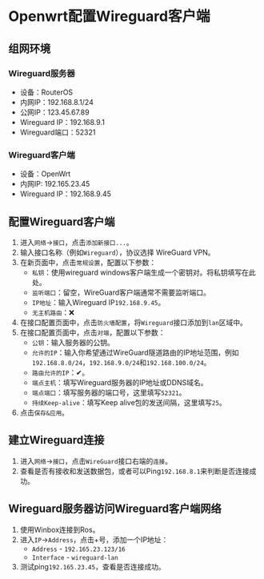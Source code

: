 # Openwrt配置Wireguard客户端

## 组网环境

### Wireguard服务器

+ 设备：RouterOS
+ 内网IP：192.168.8.1/24
+ 公网IP：123.45.67.89
+ Wireguard IP：192.168.9.1
+ Wireguard端口：52321

### Wireguard客户端

+ 设备：OpenWrt
+ 内网IP: 192.165.23.45
+ Wireguard IP：192.168.9.45

## 配置Wireguard客户端

1. 进入`网络`->`接口`，点击`添加新接口...`。
1. 输入接口名称（例如`Wireguard`），协议选择 WireGuard VPN。
1. 在新页面中，点击`常规设置`，配置以下参数：
    + `私钥`：使用wireguard windows客户端生成一个密钥对。将私钥填写在此处。
    + `监听端口`：留空，WireGuard客户端通常不需要监听端口。
    + `IP地址`：输入Wireguard IP`192.168.9.45`。
    + `无主机路由`：❌
1. 在接口配置页面中，点击`防火墙配置`，将`Wireguard`接口添加到`lan`区域中。
1. 在接口配置页面中，点击`对端`，配置以下参数：
    + `公钥`：输入服务器的公钥。
    + `允许的IP`：输入你希望通过WireGuard隧道路由的IP地址范围，例如`192.168.8.0/24`，`192.168.9.0/24`和`192.168.100.0/24`。
    + `路由允许的IP`：✔。
    + `端点主机`：填写Wireguard服务器的IP地址或DDNS域名。
    + `端点端口`：填写服务器的端口号，这里填写`52321`。
    + `持续Keep-alive`：填写Keep alive包的发送间隔，这里填写`25`。
1. 点击`保存&应用`。

## 建立Wireguard连接

1. 进入`网络`->`接口`，点击`WireGuard`接口右端的`连接`。
1. 查看是否有接收和发送数据包，或者可以Ping`192.168.8.1`来判断是否连接成功。

## Wireguard服务器访问Wireguard客户端网络

1. 使用Winbox连接到Ros。
1. 进入`IP`->`Address`，点击+号，添加一个IP地址：
    + `Address` - `192.165.23.123/16`
    + `Interface` - `wireguard-lan`
1. 测试ping`192.165.23.45`，查看是否连接成功。
